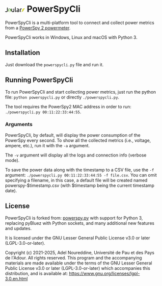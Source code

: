 # <a href="https://www.noureddine.org/research/joular/"><img src="https://raw.githubusercontent.com/joular/.github/main/profile/joular.png" alt="Joular Project" width="64" /></a> PowerSpyCli

PowerSpyCli is a multi-platform tool to connect and collect power metrics from a [PowerSpy 2 powermeter](https://www.alciom.com/nos-metiers/produits/powerspy2/).

PowerSpyCli works in Windows, Linux and macOS with Python 3.

## Installation

Just download the ```powerspycli.py``` file and run it.

## Running PowerSpyCli

To run PowerSpyCli and start collecting power metrics, just run the python file: ```python powerspycli.py``` or directly ```./powerspycli.py```.

The tool requires the PowerSpy2 MAC address in order to run: ```./powerspycli.py 00:11:22:33:44:55```.

### Arguments

PowerSpyCli, by default, will display the power consumption of the PowerSpy every second.
To show all the collected metrics (i.e., voltage, ampere, etc.), run it with the ```-a``` argument.

The ```-v``` argument will display all the logs and connection info (verbose mode).

To save the power data along with the timestamp to a CSV file, use the ```-f``` argument:
```./powerspycli.py 00:11:22:33:44:55 -f file.csv```.
You can omit specifying a filename, in this case, a default file will be created named powerspy-$timestamp.csv (with $timestamp being the current timestamp date).

## License

PowerSpyCli is forked from: [powerspy.py](https://github.com/patrickmarlier/powerspy.py/) with support for Python 3, replacing pyBluez with Python sockets, and many additional new features and updates.

It is licensed under the GNU Lesser General Public License v3.0 or later (LGPL-3.0-or-later).

Copyright (c) 2021-2025, Adel Noureddine, Université de Pau et des Pays de l'Adour.
All rights reserved. This program and the accompanying materials are made available under the terms of the  GNU Lesser General Public License v3.0 or later (LGPL-3.0-or-later) which accompanies this distribution, and is available at: https://www.gnu.org/licenses/lgpl-3.0.en.html
